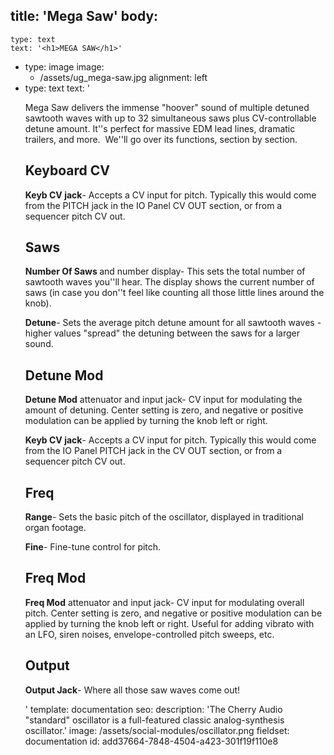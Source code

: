 title: 'Mega Saw'
body:
  -
    type: text
    text: '<h1>MEGA SAW</h1>'
  -
    type: image
    image:
      - /assets/ug_mega-saw.jpg
    alignment: left
  -
    type: text
    text: '<p>Mega Saw delivers the immense "hoover" sound of multiple detuned sawtooth waves with up to 32 simultaneous saws plus CV-controllable detune amount. It''s perfect for massive EDM lead lines, dramatic trailers, and more.&nbsp; We''ll go over its functions, section by section.<br></p><h2>Keyboard CV</h2><p><strong>Keyb CV jack</strong>- Accepts a CV input for pitch. Typically this would come from the PITCH jack in the IO Panel CV OUT section, or from a sequencer pitch CV out.</p><h2>Saws</h2><p><strong>Number Of Saws </strong>and number display- This sets the total number of sawtooth waves you''ll hear. The display shows the current number of saws (in case you don''t feel like counting all those little lines around the knob).</p><p><strong>Detune</strong>- Sets the average pitch detune amount for all sawtooth waves - higher values "spread" the detuning between the saws for a larger sound.</p><h2>Detune Mod</h2><p><strong>Detune Mod</strong>&nbsp;attenuator and input jack- CV input for modulating the amount of detuning. Center setting is zero, and negative or positive modulation can be applied by turning the knob left or right.&nbsp;</p><p><strong>Keyb CV jack</strong>- Accepts a CV input for pitch. Typically this would come from the IO Panel PITCH jack in the CV OUT section, or from a sequencer pitch CV out.</p><h2>Freq</h2><p><strong>Range</strong>- Sets the basic pitch of the oscillator, displayed in traditional organ footage.&nbsp;<br></p><p><strong>Fine</strong>- Fine-tune control for pitch.&nbsp;</p><h2>Freq Mod</h2><p><strong>Freq Mod</strong>&nbsp;attenuator and input jack- CV input for modulating overall pitch. Center setting is zero, and negative or positive modulation can be applied by turning the knob left or right. Useful for adding vibrato with an LFO, siren noises, envelope-controlled pitch sweeps, etc.</p><h2>Output</h2><p><strong>Output Jack</strong>- Where all those saw waves come out!&nbsp;</p>'
template: documentation
seo:
  description: 'The Cherry Audio "standard" oscillator is a full-featured classic analog-synthesis oscillator.'
  image: /assets/social-modules/oscillator.png
fieldset: documentation
id: add37664-7848-4504-a423-301f19f110e8
